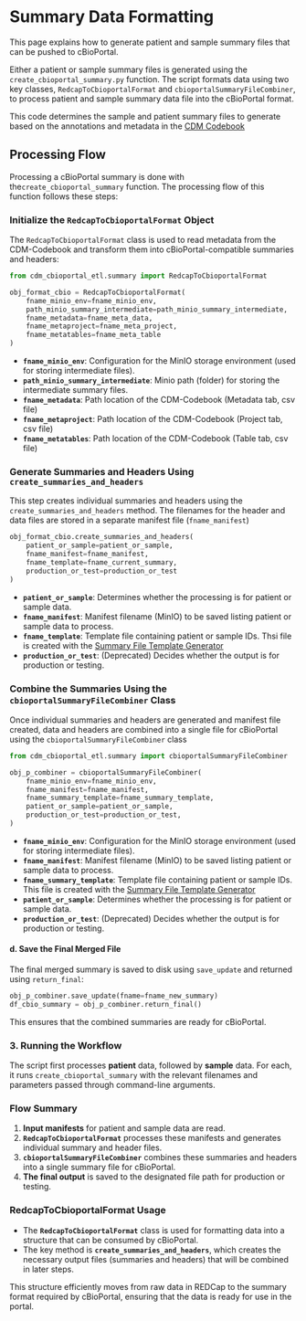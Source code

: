 # Summary Data Formatting
This page explains how to generate patient and sample summary files that can be pushed to cBioPortal. 

Either a patient or sample summary files is generated using the `create_cbioportal_summary.py` function. The script formats data using two key classes, `RedcapToCbioportalFormat` and `cbioportalSummaryFileCombiner`, to process patient and sample summary data file into the cBioPortal format.

This code determines the sample and patient summary files to generate based on the annotations and metadata in the [CDM Codebook](https://docs.google.com/spreadsheets/d/1po0GdSwqmmXibz4e-7YvTPUbXpi0WYv3c2ImdHXxyuc/edit?usp=sharing)


## Processing Flow
Processing a cBioPortal summary is done with the`create_cbioportal_summary` function.
The processing flow of this function follows these steps:

### Initialize the `RedcapToCbioportalFormat` Object

The `RedcapToCbioportalFormat` class is used to read metadata from the CDM-Codebook and transform them into cBioPortal-compatible summaries and headers:
```python
from cdm_cbioportal_etl.summary import RedcapToCbioportalFormat 

obj_format_cbio = RedcapToCbioportalFormat(
    fname_minio_env=fname_minio_env,
    path_minio_summary_intermediate=path_minio_summary_intermediate,
    fname_metadata=fname_meta_data,
    fname_metaproject=fname_meta_project,
    fname_metatables=fname_meta_table
)
```
- **`fname_minio_env`**: Configuration for the MinIO storage environment (used for storing intermediate files).
- **`path_minio_summary_intermediate`**: Minio path (folder) for storing the intermediate summary files.
- **`fname_metadata`**: Path location of the CDM-Codebook (Metadata tab, csv file)
- **`fname_metaproject`**: Path location of the CDM-Codebook (Project tab, csv file)
- **`fname_metatables`**: Path location of the CDM-Codebook (Table tab, csv file)

### Generate Summaries and Headers Using `create_summaries_and_headers`

This step creates individual summaries and headers using the `create_summaries_and_headers` method. The filenames for the header and data files are stored in a separate manifest file (`fname_manifest`)  
```python
obj_format_cbio.create_summaries_and_headers(
    patient_or_sample=patient_or_sample,
    fname_manifest=fname_manifest,
    fname_template=fname_current_summary,
    production_or_test=production_or_test
)
```
- **`patient_or_sample`**: Determines whether the processing is for patient or sample data.
- **`fname_manifest`**: Manifest filename (MinIO) to be saved listing patient or sample data to process.
- **`fname_template`**: Template file containing patient or sample IDs. Thsi file is created with the [Summary File Template Generator](summary_template_generation.md) 
- **`production_or_test`**: (Deprecated) Decides whether the output is for production or testing.

### Combine the Summaries Using the `cbioportalSummaryFileCombiner` Class

Once individual summaries and headers are generated and manifest file created, data and headers are combined into a single file for cBioPortal using the `cbioportalSummaryFileCombiner` class
```python
from cdm_cbioportal_etl.summary import cbioportalSummaryFileCombiner

obj_p_combiner = cbioportalSummaryFileCombiner(
    fname_minio_env=fname_minio_env,
    fname_manifest=fname_manifest,
    fname_summary_template=fname_summary_template, 
    patient_or_sample=patient_or_sample,
    production_or_test=production_or_test,
)
```
- **`fname_minio_env`**: Configuration for the MinIO storage environment (used for storing intermediate files).
- **`fname_manifest`**: Manifest filename (MinIO) to be saved listing patient or sample data to process.
- **`fname_summary_template`**: Template file containing patient or sample IDs. This file is created with the [Summary File Template Generator](summary_template_generation.md)
- **`patient_or_sample`**: Determines whether the processing is for patient or sample data.
- **`production_or_test`**: (Deprecated) Decides whether the output is for production or testing.



#### d. **Save the Final Merged File**

The final merged summary is saved to disk using `save_update` and returned using `return_final`:
```python
obj_p_combiner.save_update(fname=fname_new_summary)
df_cbio_summary = obj_p_combiner.return_final()
```
This ensures that the combined summaries are ready for cBioPortal.

### 3. **Running the Workflow**

The script first processes **patient** data, followed by **sample** data. For each, it runs `create_cbioportal_summary` with the relevant filenames and parameters passed through command-line arguments.

### Flow Summary

1. **Input manifests** for patient and sample data are read.
2. **`RedcapToCbioportalFormat`** processes these manifests and generates individual summary and header files.
3. **`cbioportalSummaryFileCombiner`** combines these summaries and headers into a single summary file for cBioPortal.
4. **The final output** is saved to the designated file path for production or testing.

### RedcapToCbioportalFormat Usage

- The **`RedcapToCbioportalFormat`** class is used for formatting data into a structure that can be consumed by cBioPortal.
- The key method is **`create_summaries_and_headers`**, which creates the necessary output files (summaries and headers) that will be combined in later steps.

This structure efficiently moves from raw data in REDCap to the summary format required by cBioPortal, ensuring that the data is ready for use in the portal.